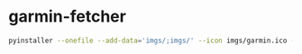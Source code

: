 # garmin-fetcher

```sh
pyinstaller --onefile --add-data='imgs/;imgs/' --icon imgs/garmin.ico --name Garmin src/garmin.py
```